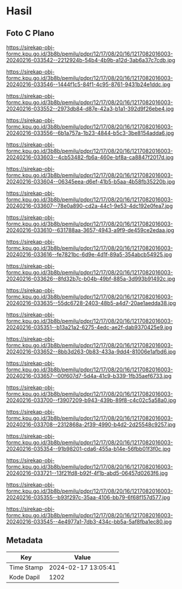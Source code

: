 # Hasil

## Foto C Plano

https://sirekap-obj-formc.kpu.go.id/3b8b/pemilu/pdpr/12/17/08/20/16/1217082016003-20240216-033542--2212924b-54b4-4b9b-a12d-3ab6a37c7cdb.jpg

https://sirekap-obj-formc.kpu.go.id/3b8b/pemilu/pdpr/12/17/08/20/16/1217082016003-20240216-033546--1444f1c5-84f1-4c95-8761-9431b24e1ddc.jpg

https://sirekap-obj-formc.kpu.go.id/3b8b/pemilu/pdpr/12/17/08/20/16/1217082016003-20240216-033552--2973db84-d87e-42a3-b1a1-392d9f26ebe4.jpg

https://sirekap-obj-formc.kpu.go.id/3b8b/pemilu/pdpr/12/17/08/20/16/1217082016003-20240216-033556--6b1a757a-1b23-4844-b5c3-3be8154adda6.jpg

https://sirekap-obj-formc.kpu.go.id/3b8b/pemilu/pdpr/12/17/08/20/16/1217082016003-20240216-033603--4cb53482-fb6a-460e-bf8a-ca8847f2017d.jpg

https://sirekap-obj-formc.kpu.go.id/3b8b/pemilu/pdpr/12/17/08/20/16/1217082016003-20240216-033604--06345eea-d6ef-41b5-b5aa-4b58fb35220b.jpg

https://sirekap-obj-formc.kpu.go.id/3b8b/pemilu/pdpr/12/17/08/20/16/1217082016003-20240216-033607--78e0a890-cd2a-44c1-9e53-4dc192e0fea7.jpg

https://sirekap-obj-formc.kpu.go.id/3b8b/pemilu/pdpr/12/17/08/20/16/1217082016003-20240216-033610--631788aa-3657-4943-a9f9-de459ce2edaa.jpg

https://sirekap-obj-formc.kpu.go.id/3b8b/pemilu/pdpr/12/17/08/20/16/1217082016003-20240216-033616--fe7821bc-6d9e-4d1f-89a5-354abcb54925.jpg

https://sirekap-obj-formc.kpu.go.id/3b8b/pemilu/pdpr/12/17/08/20/16/1217082016003-20240216-033626--8fd32b7c-b04b-49bf-885a-3d993b91492c.jpg

https://sirekap-obj-formc.kpu.go.id/3b8b/pemilu/pdpr/12/17/08/20/16/1217082016003-20240216-033635--55dc6728-2403-48b5-a4d7-20ae1aedda38.jpg

https://sirekap-obj-formc.kpu.go.id/3b8b/pemilu/pdpr/12/17/08/20/16/1217082016003-20240216-035351--b13a21a2-6275-4edc-ae2f-dab9370425e9.jpg

https://sirekap-obj-formc.kpu.go.id/3b8b/pemilu/pdpr/12/17/08/20/16/1217082016003-20240216-033652--8bb3d263-0b83-433a-9dd4-81006e1afbd6.jpg

https://sirekap-obj-formc.kpu.go.id/3b8b/pemilu/pdpr/12/17/08/20/16/1217082016003-20240216-033657--00f607d7-5d4a-41c9-b339-1fb35aef6733.jpg

https://sirekap-obj-formc.kpu.go.id/3b8b/pemilu/pdpr/12/17/08/20/16/1217082016003-20240216-033700--f3907209-b943-439b-89f8-c4c02c5a58a0.jpg

https://sirekap-obj-formc.kpu.go.id/3b8b/pemilu/pdpr/12/17/08/20/16/1217082016003-20240216-033708--2312868a-2f39-4990-b4d2-2d25548c9257.jpg

https://sirekap-obj-formc.kpu.go.id/3b8b/pemilu/pdpr/12/17/08/20/16/1217082016003-20240216-035354--91b98201-cda6-455a-b14e-56fbb01f3f0c.jpg

https://sirekap-obj-formc.kpu.go.id/3b8b/pemilu/pdpr/12/17/08/20/16/1217082016003-20240216-033721--13f21fd8-b92f-4f1b-abd5-06457d0263f6.jpg

https://sirekap-obj-formc.kpu.go.id/3b8b/pemilu/pdpr/12/17/08/20/16/1217082016003-20240216-035355--b93f297c-35aa-4106-bb79-6f68f157d577.jpg

https://sirekap-obj-formc.kpu.go.id/3b8b/pemilu/pdpr/12/17/08/20/16/1217082016003-20240216-033545--4e4977a1-7db3-434c-bb5a-5af8fba1ec80.jpg


## Metadata

| Key        | Value               |
| ---------- | ------------------- |
| Time Stamp | 2024-02-17 13:05:41 |
| Kode Dapil | 1202                |



